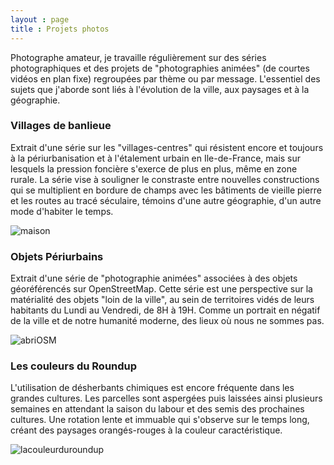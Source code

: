 ```yaml
---
layout : page
title : Projets photos
---
```


Photographe amateur, je travaille régulièrement sur des séries photographiques et des projets de "photographies animées" (de courtes vidéos en plan fixe) regroupées par thème ou par message. L'essentiel des sujets que j'aborde sont liés à l'évolution de la ville, aux paysages et à la géographie.



### Villages de banlieue

Extrait d'une série sur les "villages-centres" qui résistent encore et toujours à la périurbanisation et à l'étalement urbain en Ile-de-France, mais sur lesquels la pression foncière s'exerce de plus en plus, même en zone rurale. La série vise à souligner le constraste entre nouvelles constructions qui se multiplient en bordure de champs avec les bâtiments de vieille pierre et les routes au tracé séculaire, témoins d'une autre géographie, d'un autre mode d'habiter le temps.

![maison](/anthropoweb/images/maison.jpg)





### Objets Périurbains

Extrait d'une série de "photographie animées" associées à des objets géoréférencés sur OpenStreetMap. Cette série est une perspective sur la matérialité des objets "loin de la ville", au sein de territoires vidés de leurs habitants du Lundi au Vendredi, de 8H à 19H. Comme un portrait en négatif de la ville et de notre humanité moderne, des lieux où nous ne sommes pas.

![abriOSM](/anthropoweb/images/abri.jpg)





### Les couleurs du Roundup

L'utilisation de désherbants chimiques est encore fréquente dans les grandes cultures. Les parcelles sont aspergées puis laissées ainsi plusieurs semaines en attendant la saison du labour et des semis des prochaines cultures. Une rotation lente et immuable qui s'observe sur le temps long, créant des paysages orangés-rouges à la couleur caractéristique.

![lacouleurduroundup](/anthropoweb/images/roundup1.jpg)


